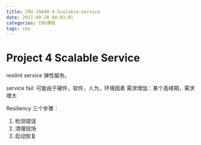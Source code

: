 ```yaml
---
title: CMU-15640-4-Scalable-Service
date: 2017-08-20 08:03:01
categories: CMU课程
tags: cmu
---
```

# Project 4 Scalable Service
resilint service 弹性服务。

service fail: 可能由于硬件，软件，人为，环境因素
需求增加：某个高峰期，需求增大

Resiliency 三个步骤：
1. 检测错误 
2. 清理现场
3. 启动恢复

